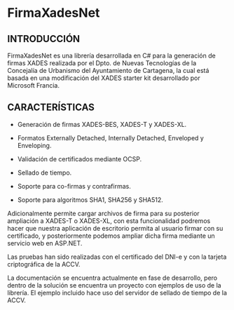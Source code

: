 FirmaXadesNet
=============

INTRODUCCIÓN
-------------
FirmaXadesNet es una librería desarrollada en C# para la generación de firmas XADES realizada por el Dpto. de Nuevas Tecnologías de la Concejalía de Urbanismo del Ayuntamiento de Cartagena, la cual está basada en una modificación del XADES starter kit desarrollado por Microsoft Francia.


CARACTERÍSTICAS
---------------

- Generación de firmas XADES-BES, XADES-T y XADES-XL.

- Formatos Externally Detached, Internally Detached, Enveloped y Enveloping.

- Validación de certificados mediante OCSP.

- Sellado de tiempo.

- Soporte para co-firmas y contrafirmas.

- Soporte para algoritmos SHA1, SHA256 y SHA512.

Adicionalmente permite cargar archivos de firma para su posterior ampliación a XADES-T o XADES-XL, con esta funcionalidad podremos hacer que nuestra aplicación de escritorio permita al usuario firmar con su certificado, y posteriormente podemos ampliar dicha firma mediante un servicio web en ASP.NET.

Las pruebas han sido realizadas con el certificado del DNI-e y con la tarjeta criptográfica de la ACCV.

La documentación se encuentra actualmente en fase de desarrollo, pero dentro de la solución se encuentra un proyecto con ejemplos de uso de la librería. El ejemplo incluido hace uso del servidor de sellado de tiempo de la ACCV.
